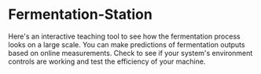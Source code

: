 # Fermentation-Station
Here's an interactive teaching tool to see how the fermentation process looks on a large scale. You can make predictions of fermentation outputs based on online measurements.
Check to see if your system's environment controls are working and test the efficiency of your machine.
